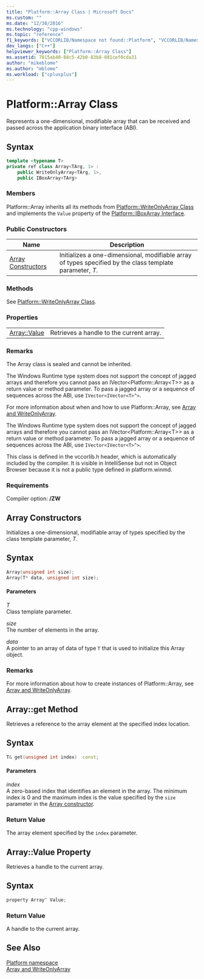 ```yaml
---
title: "Platform::Array Class | Microsoft Docs"
ms.custom: ""
ms.date: "12/30/2016"
ms.technology: "cpp-windows"
ms.topic: "reference"
f1_keywords: ["VCCORLIB/Namespace not found::Platform", "VCCORLIB/Namespace not found::Platform::Array Constructors", "VCCORLIB/Namespace not found::Platform::Array::Value"]
dev_langs: ["C++"]
helpviewer_keywords: ["Platform::Array Class"]
ms.assetid: 7815ab40-88c5-42b0-83b8-081cef0cda31
author: "mikeblome"
ms.author: "mblome"
ms.workload: ["cplusplus"]
---
```

# Platform::Array Class
Represents a one-dimensional, modifiable array that can be received and passed across the application binary interface (ABI).  
  
## Syntax  
  
```cpp    
template <typename T>  
private ref class Array<TArg, 1> :   
    public WriteOnlyArray<TArg, 1>,  
    public IBoxArray<TArg>   
```  
  
### Members  
 Platform::Array inherits all its methods from [Platform::WriteOnlyArray Class](../cppcx/platform-writeonlyarray-class.md) and implements the `Value` property of the [Platform::IBoxArray Interface](../cppcx/platform-iboxarray-interface.md).  
  
### Public Constructors  
  
|Name|Description|  
|----------|-----------------|  
|[Array Constructors](#ctor)|Initializes a one-dimensional, modifiable array of types specified by the class template parameter, *T*.|  
  
### Methods  
 See [Platform::WriteOnlyArray Class](../cppcx/platform-writeonlyarray-class.md).  
  
### Properties  
  
|||  
|-|-|  
|[Array::Value](#value)|Retrieves a handle to the current array.|  
  
### Remarks  
 The Array class is sealed and cannot be inherited.  
  
 The Windows Runtime type system does not support the concept of jagged arrays and therefore you cannot pass an IVector<Platform::Array\<T>> as a return value or method parameter. To pass a jagged array or a sequence of sequences across the ABI, use `IVector<IVector<T>^>`.  
  
 For more information about when and how to use Platform::Array, see [Array and WriteOnlyArray](../cppcx/array-and-writeonlyarray-c-cx.md).  
  
 The Windows Runtime type system does not support the concept of jagged arrays and therefore you cannot pass an IVector<Platform::Array\<T>> as a return value or method parameter. To pass a jagged array or a sequence of sequences across the ABI, use `IVector<IVector<T>^>`.  
  
 This class is defined in the vccorlib.h header, which is automatically included by the compiler. It is visible in IntelliSense but not in Object Browser because it is not a public type defined in platform.winmd.  
  
### Requirements  
 Compiler option: **/ZW**  

 
## <a name="ctor"></a>  Array Constructors
Initializes a one-dimensional, modifiable array of types specified by the class template parameter, *T*.  
  
## Syntax  
  
```cpp  
Array(unsigned int size);  
Array(T* data, unsigned int size);    
```  
  
#### Parameters  
*T*<br/>
Class template parameter.  
  
*size*<br/>
The number of elements in the array.  
  
*data*<br/>
A pointer to an array of data of type `T` that is used to initialize this Array object.  
  
### Remarks  
 For more information about how to create instances of Platform::Array, see [Array and WriteOnlyArray](../cppcx/array-and-writeonlyarray-c-cx.md).

## <a name="get"></a>  Array::get Method
Retrieves a reference to the array element at the specified index location.  
  
## Syntax  
  
```cpp    
T& get(unsigned int index)  const;  
```  
  
#### Parameters  
*index*<br/>
A zero-based index that identifies an element in the array. The minimum index is 0 and the maximum index is the value specified by the `size` parameter in the [Array constructor](#ctor).  
  
### Return Value  
 The array element specified by the `index` parameter.  
  
## <a name="value"></a>  Array::Value Property
Retrieves a handle to the current array.  
  
## Syntax  
  
```cpp 
property Array^ Value;  
```  
  
### Return Value  
 A handle to the current array.  

## See Also  
 [Platform namespace](../cppcx/platform-namespace-c-cx.md)<br/>
[Array and WriteOnlyArray](../cppcx/array-and-writeonlyarray-c-cx.md)
